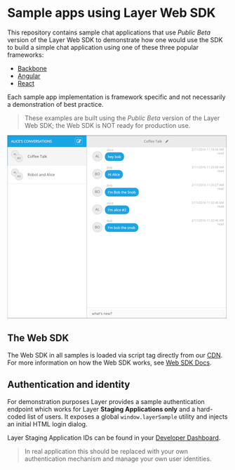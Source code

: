 # Sample apps using Layer Web SDK

This repository contains sample chat applications that use *Public Beta* version of the Layer Web SDK to demonstrate how one would use the SDK to build a simple chat application using one of these three popular frameworks:

 - [Backbone](./backbone)
 - [Angular](./angular)
 - [React](./react)

Each sample app implementation is framework specific and not necessarily a demonstration of best practice.

> These examples are built using the *Public Beta* version of the Layer Web SDK; the Web SDK is NOT ready for production use.

![Screenshot](sample-screenshot.png)

## The Web SDK

The Web SDK in all samples is loaded via script tag directly from our [CDN](https://cdn.layer.com/sdk/0.9/layer-websdk.js). For more information on how the Web SDK works, see [Web SDK Docs](https://developer.layer.com/docs/websdk).

## Authentication and identity

For demonstration purposes Layer provides a sample authentication endpoint which works for Layer **Staging Applications only** and a hard-coded list of users. It exposes a global `window.layerSample` utility and injects an initial HTML login dialog.

Layer Staging Application IDs can be found in your [Developer Dashboard](https://developer.layer.com/projects/keys).

> In real application this should be replaced with your own authentication mechanism and manage your own user identities.
